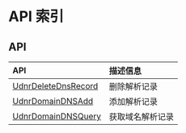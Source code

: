 # API 索引

## API

| API | 描述信息 |
|:---|:---|
|[UdnrDeleteDnsRecord](api/udnrv2-api/udnr_delete_dns_record)|删除解析记录|
|[UdnrDomainDNSAdd](api/udnrv2-api/udnr_domain_dns_add)|添加解析记录|
|[UdnrDomainDNSQuery](api/udnrv2-api/udnr_domain_dns_query)|获取域名解析记录|
